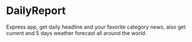 # DailyReport
Express app, get daily headline and your favorite category news, also get current and 5 days weather forecast all around the world. 
